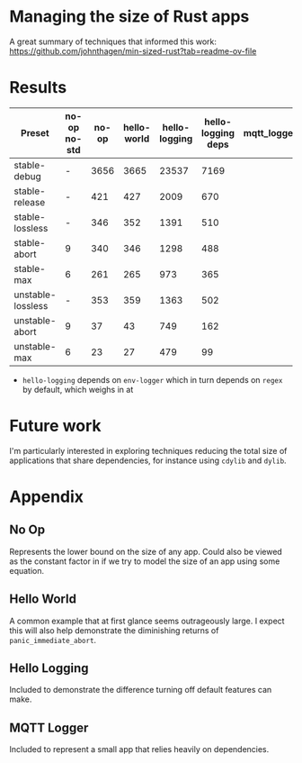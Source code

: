 # Managing the size of Rust apps

A great summary of techniques that informed this work: https://github.com/johnthagen/min-sized-rust?tab=readme-ov-file

<!--
Previous work:

- 46318837614150e0c8709bce2651b23f40576f89
    - Sizes (`x86_64-unknown-linux-gnu`)
        - 7.7M artifacts/baseline/hello_world ()
        - 720K artifacts/release/hello_world
        - 420K artifacts/stable/hello_world
        - 116K artifacts/unstable/hello_world
        - 116K artifacts/unstable2/hello_world
        - 112K artifacts/unstable3/hello_world
        - 108K artifacts/unstable4/hello_world
- da6446e7ef056b38d8a301840760e2f97926441f

* Q: How can the size of apps be reduced?
    * Q: Effect of compilation options?
    * Q: Effect of dependencies?
        * Q: Efficient alternatives to common functions?
            * Q: In particular shared those using shared libraries?
            * Q: What common functions can we replace with glib, etc on no-std?
* Differences between armv7hf targets?
* Differences between targets?
-->

# Results

<!-- FIXME: Rerun for host and compare targets separately -->

| Preset            | no-op no-std | no-op | hello-world | hello-logging | hello-logging deps | mqtt_logger |
|-------------------|--------------|-------|-------------|---------------|--------------------|-------------|
| stable-debug      | -            | 3656  | 3665        | 23537         | 7169               |             |
| stable-release    | -            | 421   | 427         | 2009          | 670                |             |
| stable-lossless   | -            | 346   | 352         | 1391          | 510                |             |
| stable-abort      | 9            | 340   | 346         | 1298          | 488                |             |
| stable-max        | 6            | 261   | 265         | 973           | 365                |             |
| unstable-lossless | -            | 353   | 359         | 1363          | 502                |             |
| unstable-abort    | 9            | 37    | 43          | 749           | 162                |             |
| unstable-max      | 6            | 23    | 27          | 479           | 99                 |             |

* `hello-logging` depends on `env-logger` which in turn depends on `regex` by default, which weighs in at <!-- FIXME -->

# Future work

I'm particularly interested in exploring techniques reducing the total size of applications that share dependencies,
for instance using `cdylib` and `dylib`.

# Appendix

## No Op

Represents the lower bound on the size of any app.
Could also be viewed as the constant factor in if we try to model the size of an app using some equation.

## Hello World

A common example that at first glance seems outrageously large.
I expect this will also help demonstrate the diminishing returns of `panic_immediate_abort`.

## Hello Logging

Included to demonstrate the difference turning off default features can make.

## MQTT Logger

Included to represent a small app that relies heavily on dependencies.

